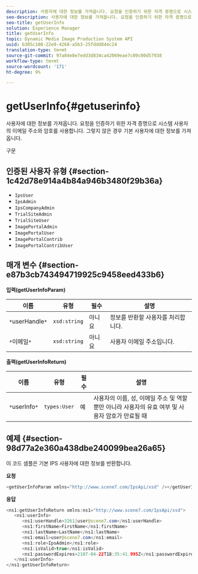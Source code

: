 ```yaml
---
description: 사용자에 대한 정보를 가져옵니다. 요청을 인증하기 위한 자격 증명으로 시스템 사용자의 이메일 주소와 암호를 사용합니다. 그렇지 않은 경우 기본 사용자에 대한 정보를 가져옵니다.
seo-description: 사용자에 대한 정보를 가져옵니다. 요청을 인증하기 위한 자격 증명으로 시스템 사용자의 이메일 주소와 암호를 사용합니다. 그렇지 않은 경우 기본 사용자에 대한 정보를 가져옵니다.
seo-title: getUserInfo
solution: Experience Manager
title: getUserInfo
topic: Dynamic Media Image Production System API
uuid: b305c108-22e9-4268-a5b3-25fddd844c24
translation-type: tm+mt
source-git-commit: 97a84e8e7edd3d834ca42069eae7c09c00d57938
workflow-type: tm+mt
source-wordcount: '171'
ht-degree: 9%

---
```



# getUserInfo{#getuserinfo}

사용자에 대한 정보를 가져옵니다. 요청을 인증하기 위한 자격 증명으로 시스템 사용자의 이메일 주소와 암호를 사용합니다. 그렇지 않은 경우 기본 사용자에 대한 정보를 가져옵니다.

구문

## 인증된 사용자 유형 {#section-1c42d78e914a4b84a946b3480f29b36a}

* `IpsUser`
* `IpsAdmin`
* `IpsCompanyAdmin`
* `TrialSiteAdmin`
* `TrialSiteUser`
* `ImagePortalAdmin`
* `ImagePortalUser`
* `ImagePortalContrib`
* `ImagePortalContribUser`

## 매개 변수 {#section-e87b3cb743494719925c9458eed433b6}

**입력(getUserInfoParam)**

| 이름 | 유형 | 필수 | 설명 |
|---|---|---|---|
| `*`userHandle`*` | `xsd:string` | 아니요 | 정보를 반환할 사용자를 처리합니다. |
| `*`이메일`*` | `xsd:string` | 아니요 | 사용자 이메일 주소입니다. |

**출력(getUserInfoReturn)**

| 이름 | 유형 | 필수 | 설명 |
|---|---|---|---|
| `*`userInfo`*` | `types:User` | 예 | 사용자의 이름, 성, 이메일 주소 및 역할뿐만 아니라 사용자의 유효 여부 및 사용자 암호가 만료될 때 |

## 예제 {#section-98d77a2e360a438dbe240099bea26a65}

이 코드 샘플은 기본 IPS 사용자에 대한 정보를 반환합니다.

**요청**

```java
<getUserInfoParam xmlns="http://www.scene7.com/IpsApi/xsd" /></getUserInfoParam>
```

**응답**

```java
<ns1:getUserInfoReturn xmlns:ns1="http://www.scene7.com/IpsApi/xsd"> 
   <ns1:userInfo> 
      <ns1:userHandle>3261|user@scene7.com</ns1:userHandle> 
      <ns1:firstName>FirstName</ns1:firstName> 
      <ns1:lastName>LastName</ns1:lastName> 
      <ns1:email>user@scene7.com</ns1:email> 
      <ns1:role>IpsAdmin</ns1:role> 
      <ns1:isValid>true</ns1:isValid> 
      <ns1:passwordExpires>2107-04-22T18:35:41.995Z</ns1:passwordExpires> 
   </ns1:userInfo> 
</ns1:getUserInfoReturn>
```

